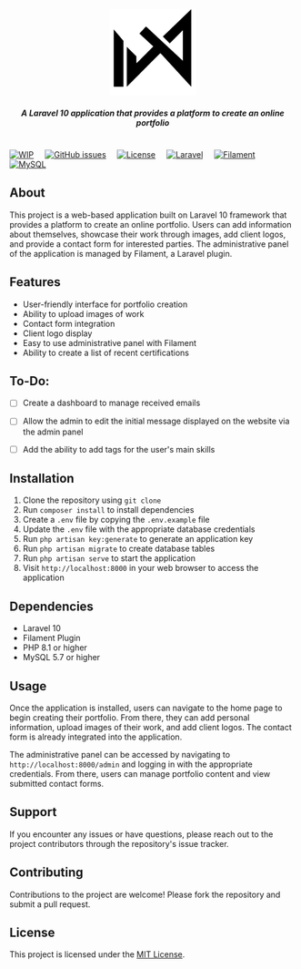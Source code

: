 <p align="center">
  <img src="https://raw.githubusercontent.com/mviniciusca/warriorfolio/main/public/img/logo-black.png" width="30%" alt="Descrição da imagem">
</p>

<h5 align="center">A Laravel 10 application that provides a platform to create an online portfolio</h5>

<h1 align="center"></h1>

[![WIP](https://img.shields.io/badge/Work%20in%20Progress-yellow)]()&nbsp;&nbsp;&nbsp;&nbsp;
[![GitHub issues](https://img.shields.io/github/issues/mviniciusca/warriorfolio)]()&nbsp;&nbsp;&nbsp;&nbsp;<!-- license badge -->
[![License](https://img.shields.io/badge/license-MIT-blue.svg)](https://opensource.org/licenses/MIT)&nbsp;&nbsp;&nbsp;&nbsp;<!-- laravel badge -->
[![Laravel](https://img.shields.io/badge/Laravel-10-red)]()&nbsp;&nbsp;&nbsp;&nbsp;<!-- filament badge -->
[![Filament](https://img.shields.io/badge/Filament-2.0.0-green)]()&nbsp;&nbsp;&nbsp;&nbsp;<!-- mysql badge -->
[![MySQL](https://img.shields.io/badge/MySQL-5.7-orange)]()&nbsp;&nbsp;&nbsp;&nbsp;<!-- Work In Progress-->


## About 
This project is a web-based application built on Laravel 10 framework that provides a platform to create an online portfolio. Users can add information about themselves, showcase their work through images, add client logos, and provide a contact form for interested parties. The administrative panel of the application is managed by Filament, a Laravel plugin.

## Features

- User-friendly interface for portfolio creation
- Ability to upload images of work
- Contact form integration
- Client logo display
- Easy to use administrative panel with Filament
- Ability to create a list of recent certifications


## To-Do:

- [ ] Create a dashboard to manage received emails
- [ ] Allow the admin to edit the initial message displayed on the website via the admin panel
- [ ] Add the ability to add tags for the user's main skills


## Installation
1. Clone the repository using `git clone`
2. Run `composer install` to install dependencies
3. Create a `.env` file by copying the `.env.example` file
4. Update the `.env` file with the appropriate database credentials
5. Run `php artisan key:generate` to generate an application key
6. Run `php artisan migrate` to create database tables
7. Run `php artisan serve` to start the application
8. Visit `http://localhost:8000` in your web browser to access the application

## Dependencies
- Laravel 10
- Filament Plugin
- PHP 8.1 or higher
- MySQL 5.7 or higher

## Usage
Once the application is installed, users can navigate to the home page to begin creating their portfolio. From there, they can add personal information, upload images of their work, and add client logos. The contact form is already integrated into the application.

The administrative panel can be accessed by navigating to `http://localhost:8000/admin` and logging in with the appropriate credentials. From there, users can manage portfolio content and view submitted contact forms.

## Support
If you encounter any issues or have questions, please reach out to the project contributors through the repository's issue tracker.

## Contributing
Contributions to the project are welcome! Please fork the repository and submit a pull request.

## License
This project is licensed under the [MIT License](https://opensource.org/licenses/MIT).

